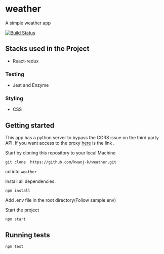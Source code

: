 # weather
A simple weather app

[![Build Status](https://travis-ci.com/kwanj-k/weather.svg?branch=develop)](https://travis-ci.com/kwanj-k/weather)

## Stacks used in the Project

- React-redux

### Testing
- Jest and Enzyme

### Styling
- CSS

## Getting started

This app has a python server to bypass the CORS issue on the third party API. If you want access to the proxy [here](https://github.com/kwanj-k/corsserver) is the link .

Start by cloning this repository to your local Machine

``` git clone  https://github.com/kwanj-k/weather.git ```

cd into ```weather```

Install all dependencies:

```npm install ```

Add .env file in the root directory(Follow sample.env)

Start the project

``` npm start ```


## Running tests 

``` npm test ```
